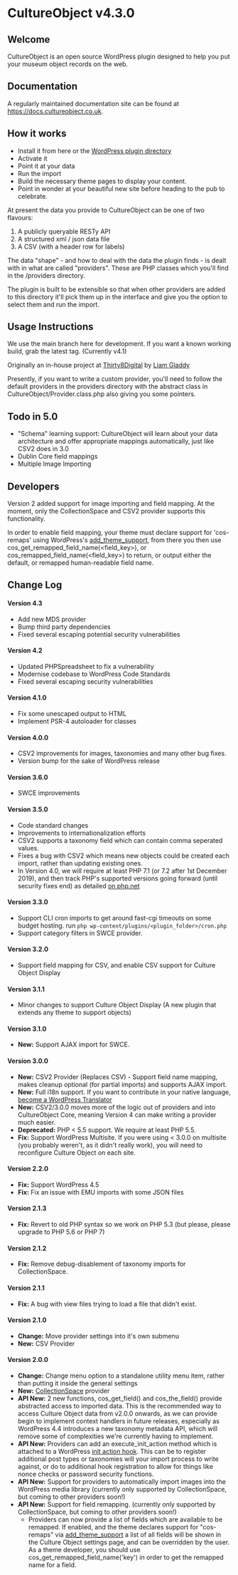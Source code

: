 CultureObject v4.3.0
====================

Welcome
---------------------
CultureObject is an open source WordPress plugin designed to help you put your museum object records on the web.

Documentation
---------------------
A regularly maintained documentation site can be found at https://docs.cultureobject.co.uk. 


How it works
---------------------

* Install it from here or the [WordPress plugin directory](https://wordpress.org/plugins/culture-object/)
* Activate it
* Point it at your data
* Run the import
* Build the necessary theme pages to display your content. 
* Point in wonder at your beautiful new site before heading to the pub to celebrate.

At present the data you provide to CultureObject can be one of two flavours:

1. A publicly queryable RESTy API
2. A structured xml / json data file
3. A CSV (with a header row for labels)

The data "shape" - and how to deal with the data the plugin finds - is dealt with in what are called "providers". These are PHP classes which you'll find in the /providers directory.

The plugin is built to be extensible so that when other providers are added to this directory it'll pick them up in the interface and give you the option to select them and run the import.


Usage Instructions
---------------------
We use the main branch here for development. If you want a known working build, grab the latest tag. (Currently v4.1)

Originally an in-house project at [Thirty8Digital](http://www.thirty8.co.uk) by [Liam Gladdy](https://gladdy.uk)

Presently, if you want to write a custom provider, you'll need to follow the default providers in the providers directory with the abstract class in CultureObject/Provider.class.php also giving you some pointers. 

Todo in 5.0
---------------------

* "Schema" learning support: CultureObject will learn about your data architecture and offer appropriate mappings automatically, just like CSV2 does in 3.0
* Dublin Core field mappings
* Multiple Image Importing

Developers
---------------------

Version 2 added support for image importing and field mapping. At the moment, only the CollectionSpace and CSV2 provider supports this functionality.

In order to enable field mapping, your theme must declare support for 'cos-remaps' using WordPress's [add_theme_support](http://codex.wordpress.org/Function_Reference/add_theme_support), from there you then use cos_get_remapped_field_name(<field_key>), or cos_remapped_field_name(<field_key>) to return, or output either the default, or remapped human-readable field name.

Change Log
---------------------

#### Version 4.3
* Add new MDS provider
* Bump third party dependencies
* Fixed several escaping potential security vulnerabilities

#### Version 4.2
* Updated PHPSpreadsheet to fix a vulnerability
* Modernise codebase to WordPress Code Standards
* Fixed several escaping security vulnerabilities

#### Version 4.1.0
* Fix some unescaped output to HTML
* Implement PSR-4 autoloader for classes

#### Version 4.0.0
* CSV2 improvements for images, taxonomies and many other bug fixes.
* Version bump for the sake of WordPress release

#### Version 3.6.0
* SWCE improvements

#### Version 3.5.0
* Code standard changes
* Improvements to internationalization efforts
* CSV2 supports a taxonomy field which can contain comma seperated values.
* Fixes a bug with CSV2 which means new objects could be created each import, rather than updating existing ones.
* In Version 4.0, we will require at least PHP 7.1 (or 7.2 after 1st December 2019), and then track PHP's supported versions going forward (until security fixes end) as detailed [on php.net](https://www.php.net/supported-versions.php)

#### Version 3.3.0
* Support CLI cron imports to get around fast-cgi timeouts on some budget hosting. run `php wp-content/plugins/<plugin_folder>/cron.php`
* Support category filters in SWCE provider.

#### Version 3.2.0
* Support field mapping for CSV, and enable CSV support for Culture Object Display

#### Version 3.1.1
* Minor changes to support Culture Object Display (A new plugin that extends any theme to support objects)

#### Version 3.1.0
* **New:** Support AJAX import for SWCE.

#### Version 3.0.0
* **New:** CSV2 Provider (Replaces CSV) - Support field name mapping, makes cleanup optional (for partial imports) and supports AJAX import.
* **New:** Full i18n support. If you want to contribute in your native language, [become a WordPress Translator](https://translate.wordpress.org/projects/wp-plugins/culture-object)
* **New:** CSV2/3.0.0 moves more of the logic out of providers and into CultureObject Core, meaning Version 4 can make writing a provider much easier.
* **Deprecated:** PHP < 5.5 support. We require at least PHP 5.5.
* **Fix:** Support WordPress Multisite. If you were using < 3.0.0 on multisite (you probably weren't, as it didn't really work), you will need to reconfigure Culture Object on each site.

#### Version 2.2.0
* **Fix:** Support WordPress 4.5
* **Fix:** Fix an issue with EMU imports with some JSON files

#### Version 2.1.3
* **Fix:** Revert to old PHP syntax so we work on PHP 5.3 (but please, please upgrade to PHP 5.6 or PHP 7)

#### Version 2.1.2
* **Fix:** Remove debug-disablement of taxonomy imports for CollectionSpace.

#### Version 2.1.1
* **Fix:** A bug with view files trying to load a file that didn't exist.

#### Version 2.1.0
* **Change:** Move provider settings into it's own submenu
* **New:** CSV Provider

#### Version 2.0.0
* **Change:** Change menu option to a standalone utility menu item, rather than putting it inside the general settings
* **New:** [CollectionSpace](http://www.collectionspace.org) provider
* **API New:** 2 new functions, cos_get_field() and cos_the_field() provide abstracted access to imported data. This is the recommended way to access Culture Object data from v2.0.0 onwards, as we can provide begin to implement context handlers in future releases, especially as WordPress 4.4 introduces a new taxonomy metadata API, which will remove some of complexities we're currently having to implement.
* **API New:** Providers can add an execute_init_action method which is attached to a WordPress [init action hook](https://codex.wordpress.org/Plugin_API/Action_Reference/init). This can be to register additional post types or taxonomies will your import process to write against, or do to additional hook registration to allow for things like nonce checks or password security functions.
* **API New:** Support for providers to automatically import images into the WordPress media library (currently only supported by CollectionSpace, but coming to other providers soon!)
* **API New:** Support for field remapping. (currently only supported by CollectionSpace, but coming to other providers soon!)
    * Providers can now provide a list of fields which are available to be remapped. If enabled, and the theme declares support for "cos-remaps" via [add_theme_support](http://codex.wordpress.org/Function_Reference/add_theme_support) a list of all fields will be shown in the Culture Object settings page, and can be overridden by the user. As a theme developer, you should use cos_get_remapped_field_name('key') in order to get the remapped name for a field.

